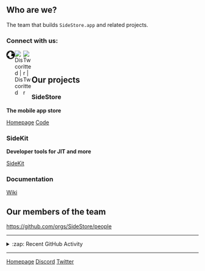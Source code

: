 <!-- 
Docs: How to use GitHub README and actions to auto-generate embedded content.
https://github.com/anuraghazra/github-readme-stats
https://www.youtube.com/watch?v=n6d4KHSKqGk
https://github.com/rahuldkjain/github-profile-readme-generator
 -->

## Who are we?

The team that builds `SideStore.app` and related projects.

### Connect with us:

<!--
[![Website](https://img.shields.io/website?label=sidestore.io&style=for-the-badge&url=https://sidestore.io)](https://sidestore.io)
[![Twitter Follow](https://img.shields.io/twitter/follow/sidestore_io?color=1DA1F2&logo=twitter&style=for-the-badge)](https://twitter.com/intent/follow?original_referer=https%3A%2F%2Fgithub.com%2Fsidestore&screen_name=sidestore)
[![GitHub Followers](https://img.shields.io/github/followers/sidestore?style=for-the-badge)]()
[![GitHub Sponsors](https://img.shields.io/github/sponsors/sidestore?style=for-the-badge
)]() 
-->

[<img align="left" alt="sidestore.io" width="22px" src="https://raw.githubusercontent.com/iconic/open-iconic/master/svg/globe.svg" />][website]
[<img align="left" alt="Discord | Discord" width="22px" src="https://cdn.jsdelivr.net/npm/simple-icons@v3/icons/discord.svg" />][discord]
[<img align="left" alt="Twitter | Twitter" width="22px" src="https://cdn.jsdelivr.net/npm/simple-icons@v3/icons/twitter.svg" />][twitter]

<br />
<br />

## Our projects

### SideStore

__The mobile app store__

[Homepage][website]
[Code][git.sidestore]

### SideKit

__Developer tools for JIT and more__

[SideKit][git.sidekit]

### Documentation

[Wiki][wiki]

## Our members of the team

https://github.com/orgs/SideStore/people

---

<details>
  <summary>:zap: Recent GitHub Activity</summary>

<!--START_SECTION:activity-->
1. 🗣 Commented on [#673](https://github.com/SideStore/SideStore/issues/673) in [SideStore/SideStore](https://github.com/SideStore/SideStore)
2. 🗣 Commented on [#673](https://github.com/SideStore/SideStore/issues/673) in [SideStore/SideStore](https://github.com/SideStore/SideStore)
3. 🗣 Commented on [#674](https://github.com/SideStore/SideStore/issues/674) in [SideStore/SideStore](https://github.com/SideStore/SideStore)
4. 🗣 Commented on [#674](https://github.com/SideStore/SideStore/issues/674) in [SideStore/SideStore](https://github.com/SideStore/SideStore)
5. 💪 Opened PR [#674](https://github.com/SideStore/SideStore/pull/674) in [SideStore/SideStore](https://github.com/SideStore/SideStore)
6. 🗣 Commented on [#538](https://github.com/SideStore/SideStore/issues/538) in [SideStore/SideStore](https://github.com/SideStore/SideStore)
7. 🗣 Commented on [#673](https://github.com/SideStore/SideStore/issues/673) in [SideStore/SideStore](https://github.com/SideStore/SideStore)
8. 🎉 Merged PR [#2](https://github.com/SideStore/anisette-servers/pull/2) in [SideStore/anisette-servers](https://github.com/SideStore/anisette-servers)
9. 🗣 Commented on [#2](https://github.com/SideStore/anisette-servers/issues/2) in [SideStore/anisette-servers](https://github.com/SideStore/anisette-servers)
10. 💪 Opened PR [#2](https://github.com/SideStore/anisette-servers/pull/2) in [SideStore/anisette-servers](https://github.com/SideStore/anisette-servers)
11. 🗣 Commented on [#673](https://github.com/SideStore/SideStore/issues/673) in [SideStore/SideStore](https://github.com/SideStore/SideStore)
12. 🗣 Commented on [#673](https://github.com/SideStore/SideStore/issues/673) in [SideStore/SideStore](https://github.com/SideStore/SideStore)
13. 🗣 Commented on [#673](https://github.com/SideStore/SideStore/issues/673) in [SideStore/SideStore](https://github.com/SideStore/SideStore)
14. 🗣 Commented on [#673](https://github.com/SideStore/SideStore/issues/673) in [SideStore/SideStore](https://github.com/SideStore/SideStore)
15. 🗣 Commented on [#673](https://github.com/SideStore/SideStore/issues/673) in [SideStore/SideStore](https://github.com/SideStore/SideStore)
16. 💪 Opened PR [#673](https://github.com/SideStore/SideStore/pull/673) in [SideStore/SideStore](https://github.com/SideStore/SideStore)
17. 🎉 Merged PR [#672](https://github.com/SideStore/SideStore/pull/672) in [SideStore/SideStore](https://github.com/SideStore/SideStore)
18. 🗣 Commented on [#672](https://github.com/SideStore/SideStore/issues/672) in [SideStore/SideStore](https://github.com/SideStore/SideStore)
19. 🗣 Commented on [#672](https://github.com/SideStore/SideStore/issues/672) in [SideStore/SideStore](https://github.com/SideStore/SideStore)
20. 💪 Opened PR [#672](https://github.com/SideStore/SideStore/pull/672) in [SideStore/SideStore](https://github.com/SideStore/SideStore)
<!--END_SECTION:activity-->

</details>

---

[Homepage][patreon] [Discord][discord] [Twitter][twitter]

<!--
- [Patreon][patreon]
- [OpenCollective][opencollective]
- [YouTube][youtube]
-->

[website]: https://sidestore.io
[wiki]: https://wiki.sidestore.io
[twitter]: https://twitter.com/sidestore_io
[discord]: https://discord.gg/sidestore-949183273383395328
[youtube]: https://youtube.com/TODO
[patreon]: https://www.patreon.com/SideStore
[opencollective]: https://opencollective.com/TODO
[git.sidestore]: https://github.com/SideStore/SideStore/
[git.sidekit]: https://github.com/SideStore/SideKit


